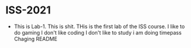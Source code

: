 # ISS-2021
* This is Lab-1.
This is shit.
THis is the first lab of the ISS course.
I like to do gaming
I don't like coding
I don't like to study
i am doing timepass
Chaging README

